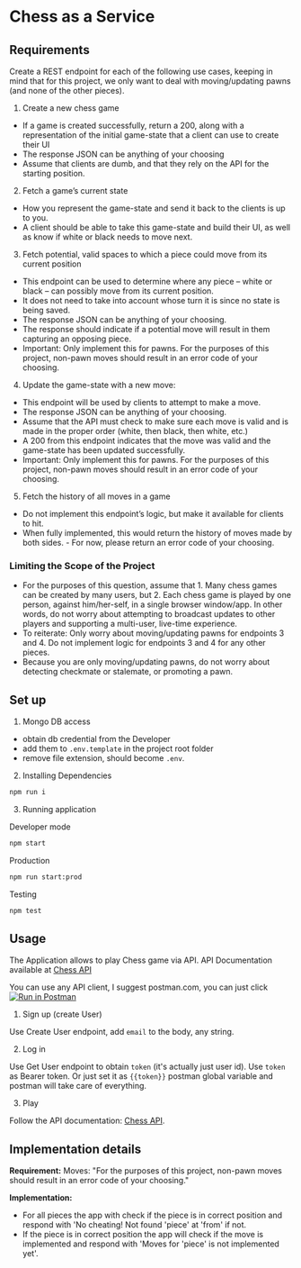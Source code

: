 # Chess as a Service

## Requirements

Create a REST endpoint for each of the following use cases, keeping in mind that for this project, we only want to deal with moving/updating pawns (and none of the other pieces).

1. Create a new chess game

- If a game is created successfully, return a 200, along with a representation of the initial game-state that a client can use to create their UI
- The response JSON can be anything of your choosing
- Assume that clients are dumb, and that they rely on the API for the starting position.

2. Fetch a game’s current state

- How you represent the game-state and send it back to the clients is up to you.
- A client should be able to take this game-state and build their UI, as well as know if white or
black needs to move next.

3. Fetch potential, valid spaces to which a piece could move from its current position

- This endpoint can be used to determine where any piece – white or black – can possibly
move from its current position.
- It does not need to take into account whose turn it is since no state is being saved.
- The response JSON can be anything of your choosing.
- The response should indicate if a potential move will result in them capturing an opposing
piece.
- Important: Only implement this for pawns. For the purposes of this project, non-pawn
moves should result in an error code of your choosing.

4. Update the game-state with a new move:

- This endpoint will be used by clients to attempt to make a move.
- The response JSON can be anything of your choosing.
- Assume that the API must check to make sure each move is valid and is made in the proper
order (white, then black, then white, etc.)
- A 200 from this endpoint indicates that the move was valid and the game-state has been
updated successfully.
- Important: Only implement this for pawns. For the purposes of this project, non-pawn
moves should result in an error code of your choosing.

5. Fetch the history of all moves in a game

- Do not implement this endpoint’s logic, but make it available for clients to hit.
- When fully implemented, this would return the history of moves made by both sides. - For now, please return an error code of your choosing.

### Limiting the Scope of the Project

- For the purposes of this question, assume that 1. Many chess games can be created by many users, but 2. Each chess game is played by one person, against him/her-self, in a single browser window/app. In other words, do not worry about attempting to broadcast updates to other players and supporting a multi-user, live-time experience.
- To reiterate: Only worry about moving/updating pawns for endpoints 3 and 4. Do not implement logic for endpoints 3 and 4 for any other pieces.
- Because you are only moving/updating pawns, do not worry about detecting checkmate or stalemate, or promoting a pawn.

## Set up

1. Mongo DB access

- obtain db credential from the Developer
- add them to `.env.template` in the project root folder
- remove file extension, should become `.env`.

2. Installing Dependencies

```bash
npm run i
```

3. Running application

Developer mode

```bash
npm start
```

Production

```bash
npm run start:prod
```

Testing

```bash
npm test
```

## Usage

The Application allows to play Chess game via API.
API Documentation available at [Chess API](https://documenter.getpostman.com/view/6976266/UzJFvJ2E#229e70ca-0871-4f53-a487-5b357fa69681)

You can use any API client, I suggest postman.com, you can just click [![Run in Postman](https://run.pstmn.io/button.svg)](https://app.getpostman.com/run-collection/6976266-ab9c6232-9eeb-4ba8-80a8-2a32906fd80e?action=collection%2Ffork&collection-url=entityId%3D6976266-ab9c6232-9eeb-4ba8-80a8-2a32906fd80e%26entityType%3Dcollection%26workspaceId%3D6cda8a35-4fad-46a2-8acc-e6c562458dec#?env%5BLocal%5D=W3sia2V5IjoiYmFzZVVybCIsInZhbHVlIjoibG9jYWxob3N0OjMwMDAiLCJlbmFibGVkIjp0cnVlLCJ0eXBlIjoiZGVmYXVsdCIsInNlc3Npb25WYWx1ZSI6ImxvY2FsaG9zdDozMDAwIiwic2Vzc2lvbkluZGV4IjowfV0=)

1. Sign up (create User)

Use Create User endpoint, add `email` to the body, any string.

2. Log in

Use Get User endpoint to obtain `token` (it's actually just user id).
Use `token` as Bearer token.
Or just set it as ``{{token}}`` postman global variable and postman will take care of everything.

3. Play

Follow the API documentation: [Chess API](https://documenter.getpostman.com/view/6976266/UzJFvJ2E#229e70ca-0871-4f53-a487-5b357fa69681).

## Implementation details

**Requirement:** Moves: "For the purposes of this project, non-pawn moves should result in an error code of your choosing."

**Implementation:**

- For all pieces the app with check if the piece is in correct position and respond with 'No cheating! Not found 'piece' at 'from' if not.
- If the piece is in correct position the app will check if the move is implemented and respond with 'Moves for 'piece' is not implemented yet'.
